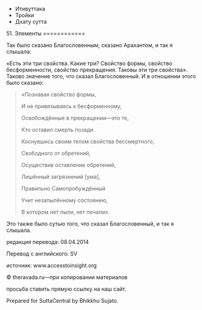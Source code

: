 









* Итивуттака
* Тройки
* Дхату сутта


51\. Элементы
\=\=\=\=\=\=\=\=\=\=\=\=



Так было сказано Благословенным, сказано Арахантом, и так я слышала:


«Есть эти три свойства\. Какие три? Свойство формы, свойство бесформенности, свойство прекращения\. Таковы эти три свойства»\. Таково значение того, что сказал Благословенный\. И в отношении этого было сказано:



> «Познавая свойство формы,  
> 
> И не привязываясь к бесформенному,  
> 
> Освобождённые в прекращении—это те,  
> 
> Кто оставил смерть позади\.
> 
> 
> Коснувшись своим телом свойства бессмертного,  
> 
> Свободного от обретений,  
> 
> Осуществив оставление обретений,  
> 
> Лишённый загрязнений \[ума\],  
> 
> Правильно Самопробуждённый  
> 
> Учит незапылённому состоянию,  
> 
> В котором нет пыли, нет печали»\.


Это также было сутью того, что сказал Благословенный, и так я слышала\.



редакция перевода: 08\.04\.2014


Перевод с английского: SV


источник: www\.accesstoinsight\.org


© theravada\.ru—при копировании материалов


просьба ставить прямую ссылку на наш сайт\.


Prepared for SuttaCentral by Bhikkhu Sujato\.






